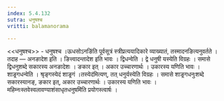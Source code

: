 ```yaml
---
index: 5.4.132
sutra: धनुषश्च
vritti: balamanorama

---
```

<<धनुषश्च>> - धनुषश्च ।ऊधसोऽनङि॑ति पूर्वसूत्रं स्त्रीप्रत्ययादिकारे व्याख्यातं, तस्मादनङित्यनुवर्तते । तदाह — अनङादेश इति । ङित्त्वादन्तादेश इति भावः । द्विधन्वेति । द्वे धनुषी यस्येति विग्रहः । समासे द्विधनुशब्दे सकारस्य अनङादेशः । ङकार इत् । अकार उच्चारणार्थः । उकारस्य यणिति भावः । शाङ्र्गधन्वेति । श्रृङ्गस्येदं शाङ्र्गं ।तस्येद॑मित्यण्, तत् धनुर्यस्येति विग्रहः । समासे शाङ्र्गधनुःशब्दे सकारस्यानङ्, ङकार इत्, अकार उच्चारणार्थः । उकारस्य यणिति भावः । महिम्नःस्तवेस्वलावण्याशंसाधृतधनुषमि॑ति प्रयोगस्त्वार्षः । 